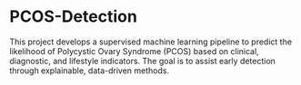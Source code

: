 # PCOS-Detection
This project develops a supervised machine learning pipeline to predict the likelihood of Polycystic Ovary Syndrome (PCOS) based on clinical, diagnostic, and lifestyle indicators. The goal is to assist early detection through explainable, data-driven methods.
